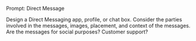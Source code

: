 Prompt: Direct Message

Design a Direct Messaging app, profile, or chat box. Consider the parties involved in the messages, images, placement, and context of the messages. Are the messages for social purposes? Customer support?
